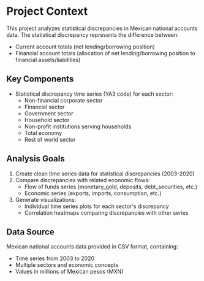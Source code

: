 # Project Context

This project analyzes statistical discrepancies in Mexican national accounts data. The statistical discrepancy represents the difference between:
- Current account totals (net lending/borrowing position)
- Financial account totals (allocation of net lending/borrowing position to financial assets/liabilities)

## Key Components

- Statistical discrepancy time series (YA3 code) for each sector:
  - Non-financial corporate sector
  - Financial sector
  - Government sector
  - Household sector
  - Non-profit institutions serving households
  - Total economy
  - Rest of world sector

## Analysis Goals

1. Create clean time series data for statistical discrepancies (2003-2020)
2. Compare discrepancies with related economic flows:
   - Flow of funds series (monetary_gold, deposits, debt_securities, etc.)
   - Economic series (exports, imports, consumption, etc.)
3. Generate visualizations:
   - Individual time series plots for each sector's discrepancy
   - Correlation heatmaps comparing discrepancies with other series

## Data Source

Mexican national accounts data provided in CSV format, containing:
- Time series from 2003 to 2020
- Multiple sectors and economic concepts
- Values in millions of Mexican pesos (MXN)

